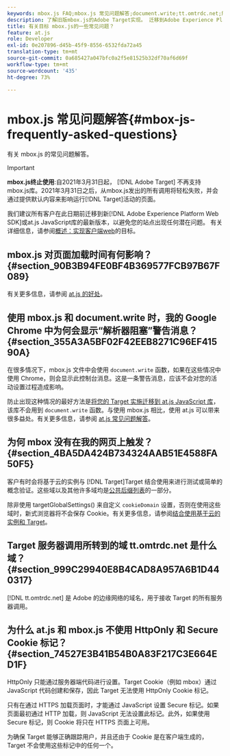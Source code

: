 ```yaml
---
keywords: mbox.js FAQ;mbox.js 常见问题解答;document.write;tt.omtrdc.net;解析器阻塞
description: 了解旧版mbox.js的Adobe Target实现。 迁移到Adobe Experience Platform Web SDK(AEP Web SDK)或at.js的最新版本。
title: 有关目标 mbox.js的一些常见问题？
feature: at.js
role: Developer
exl-id: 0e207896-d45b-45f9-8556-6532fda72a45
translation-type: tm+mt
source-git-commit: 0a685427a047bfc0a2f5e81525b32df70af6d69f
workflow-type: tm+mt
source-wordcount: '435'
ht-degree: 73%

---
```


# mbox.js 常见问题解答{#mbox-js-frequently-asked-questions}

有关 mbox.js 的常见问题解答。

>[!IMPORTANT]
>
>**mbox.js终止使用**:自2021年3月31日起， [!DNL Adobe Target] 不再支持mbox.js库。2021年3月31日之后，从mbox.js发出的所有调用将轻松失败，并会通过提供默认内容来影响运行[!DNL Target]活动的页面。
>
>我们建议所有客户在此日期前迁移到新[!DNL Adobe Experience Platform Web SDK]或at.js JavaScript库的最新版本，以避免您的站点出现任何潜在问题。 有关详细信息，请参阅[概述：实现客户端web](/help/c-implementing-target/c-implementing-target-for-client-side-web/implement-target-for-client-side-web.md)的目标。

## mbox.js 对页面加载时间有何影响？{#section_90B3B94FE0BF4B369577FCB97B67F089}

有关更多信息，请参阅 [at.js 的好处](/help/c-implementing-target/c-implementing-target-for-client-side-web/t-mbox-download/c-target-atjs-implementation/target-atjs-implementation.md#benefits)。

## 使用 mbox.js 和 document.write 时，我的 Google Chrome 中为何会显示“解析器阻塞”警告消息？{#section_355A3A5BF02F42EEB8271C96EF41590A}

在很多情况下，mbox.js 文件中会使用 `document.write` 函数，如果在这些情况中使用 Chrome，则会显示此控制台消息。这是一条警告消息，应该不会对您的活动设置过程造成影响。

防止出现这种情况的最好方法是[将您的 Target 实施迁移到 at.js JavaScript 库](/help/c-implementing-target/c-implementing-target-for-client-side-web/t-mbox-download/c-target-atjs-implementation/target-migrate-atjs.md#task_DE55DCE9AC2F49728395665DE1B1E6EA)，该库不会用到 `document.write` 函数。与使用 mbox.js 相比，使用 at.js 可以带来很多益处。有关更多信息，请参阅 [at.js 常见问题解答](/help/c-implementing-target/c-implementing-target-for-client-side-web/c-target-atjs-faq/target-atjs-faq.md#concept_D6EFE8D84A06476DB5ABD494D7E8C769)。

## 为何 mbox 没有在我的网页上触发？{#section_4BA5DA424B734324AAB51E4588FA50F5}

 客户有时会将基于云的实例与 [!DNL Target]Target 结合使用来进行测试或简单的概念验证。这些域以及其他许多域均是[公共后缀列表](https://publicsuffix.org/list/public_suffix_list.dat)的一部分。

除非使用 targetGlobalSettings() 来自定义 `cookieDomain` 设置，否则在使用这些域时，新式浏览器将不会保存 Cookie。有关更多信息，请参阅[结合使用基于云的实例和 Target](/help/c-implementing-target/c-implementing-target-for-client-side-web/c-target-debugging-atjs/targeting-using-cloud-based-instances.md#concept_A2077766948F4EA081CE592D8998F566)。

## Target 服务器调用所转到的域 tt.omtrdc.net 是什么域？{#section_999C29940E8B4CAD8A957A6B1D440317}

[!DNL tt.omtrdc.net] 是 Adobe 的边缘网络的域名，用于接收 Target 的所有服务器调用。

## 为什么 at.js 和 mbox.js 不使用 HttpOnly 和 Secure Cookie 标记？{#section_74527E3B41B54B0A83F217C3E664ED1F}

HttpOnly 只能通过服务器端代码进行设置。Target Cookie（例如 mbox）通过 JavaScript 代码创建和保存，因此 Target 无法使用 HttpOnly Cookie 标记。

只有在通过 HTTPS 加载页面时，才能通过 JavaScript 设置 Secure 标记。如果页面最初通过 HTTP 加载，则 JavaScript 无法设置此标记。此外，如果使用 Secure 标记，则 Cookie 将只在 HTTPS 页面上可用。

为确保 Target 能够正确跟踪用户，并且还由于 Cookie 是在客户端生成的，Target 不会使用这些标记中的任何一个。
